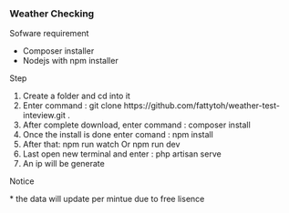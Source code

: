 <h3>Weather Checking</h3>
<p> Sofware requirement</p>
<ul>
    <li>Composer installer </li>
    <li>Nodejs with npm installer</li>
</ul>
<p>Step</p>
<ol>
    <li>Create a folder and cd into it</li>
    <li>Enter command : git clone https://github.com/fattytoh/weather-test-inteview.git .</li>
    <li>After complete download, enter command : composer install</li>
    <li>Once the install is done enter comand : npm install</li>
    <li>After that: npm run watch Or npm run dev</li>
    <li>Last open new terminal and enter : php artisan serve</li>
    <li>An ip will be generate</li>
</ol>
<p>Notice</p>
<p>* the data will update per mintue due to free lisence</p>
